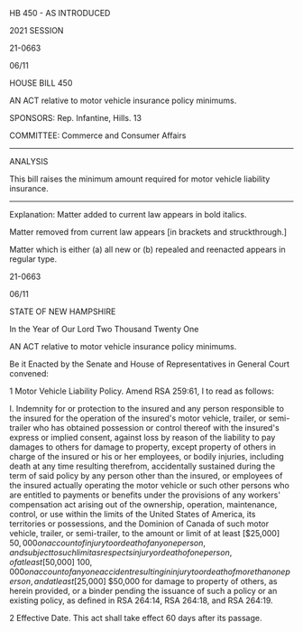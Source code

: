  HB 450 - AS INTRODUCED

 

 

2021 SESSION

 21-0663

 06/11

 

HOUSE BILL 450

 

AN ACT relative to motor vehicle insurance policy minimums.

 

SPONSORS: Rep. Infantine, Hills. 13

 

COMMITTEE: Commerce and Consumer Affairs

 

-----------------------------------------------------------------

 

ANALYSIS

 

 This bill raises the minimum amount required for motor vehicle liability insurance.

 

- - - - - - - - - - - - - - - - - - - - - - - - - - - - - - - - - - - - - - - - - - - - - - - - - - - - - - - - - - - - - - - - - - - - - - - - - - - 

 

Explanation: Matter added to current law appears in bold italics.

 Matter removed from current law appears [in brackets and struckthrough.]

 Matter which is either (a) all new or (b) repealed and reenacted appears in regular type.

 21-0663

 06/11

 

STATE OF NEW HAMPSHIRE

 

In the Year of Our Lord Two Thousand Twenty One

 

AN ACT relative to motor vehicle insurance policy minimums.

 

Be it Enacted by the Senate and House of Representatives in General Court convened:

 

 1 Motor Vehicle Liability Policy. Amend RSA 259:61, I to read as follows:

 I. Indemnity for or protection to the insured and any person responsible to the insured for the operation of the insured's motor vehicle, trailer, or semi-trailer who has obtained possession or control thereof with the insured's express or implied consent, against loss by reason of the liability to pay damages to others for damage to property, except property of others in charge of the insured or his or her employees, or bodily injuries, including death at any time resulting therefrom, accidentally sustained during the term of said policy by any person other than the insured, or employees of the insured actually operating the motor vehicle or such other persons who are entitled to payments or benefits under the provisions of any workers' compensation act arising out of the ownership, operation, maintenance, control, or use within the limits of the United States of America, its territories or possessions, and the Dominion of Canada of such motor vehicle, trailer, or semi-trailer, to the amount or limit of at least [$25,000] $50,000 on account of injury to or death of any one person, and subject to such limit as respects injury or death of one person, of at least [$50,000] $100,000 on account of any one accident resulting in injury to or death of more than one person, and at least [$25,000] $50,000 for damage to property of others, as herein provided, or a binder pending the issuance of such a policy or an existing policy, as defined in RSA 264:14, RSA 264:18, and RSA 264:19. 

 2 Effective Date. This act shall take effect 60 days after its passage.

